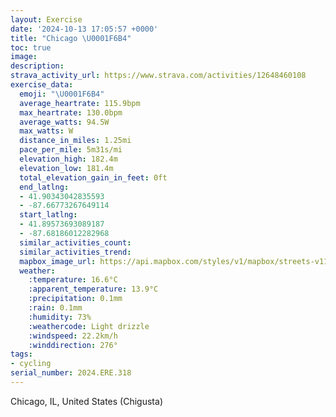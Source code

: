 ```yaml
---
layout: Exercise
date: '2024-10-13 17:05:57 +0000'
title: "Chicago \U0001F6B4"
toc: true
image:
description:
strava_activity_url: https://www.strava.com/activities/12648460108
exercise_data:
  emoji: "\U0001F6B4"
  average_heartrate: 115.9bpm
  max_heartrate: 130.0bpm
  average_watts: 94.5W
  max_watts: W
  distance_in_miles: 1.25mi
  pace_per_mile: 5m31s/mi
  elevation_high: 182.4m
  elevation_low: 181.4m
  total_elevation_gain_in_feet: 0ft
  end_latlng:
  - 41.90343042835593
  - -87.66773267649114
  start_latlng:
  - 41.89573693089187
  - -87.68186012282968
  similar_activities_count:
  similar_activities_trend:
  mapbox_image_url: https://api.mapbox.com/styles/v1/mapbox/streets-v11/static/path-5+787af2-1.0(wwu~FxadvO%3FwEE_JCe%40G_%40%3F%5BGMEEQC%5B%3F%7DEHqGF_B%40qACg%40DsBBmE%3FwELe%40AeA%3FOEEGEWEsAI%7BYGaH),pin-s-s+e5b22e(-87.68045,41.8958),pin-s-f+89ae00(-87.67082999999998,41.903250000000014)/auto/800x800?access_token=pk.eyJ1Ijoiam9zaGJlY2ttYW4iLCJhIjoiY205eWR2aDd1MWZ6djJrbXc4a3M0bWZleiJ9.XiG9OWkNcZk2QzjJbxLB4A
  weather:
    :temperature: 16.6°C
    :apparent_temperature: 13.9°C
    :precipitation: 0.1mm
    :rain: 0.1mm
    :humidity: 73%
    :weathercode: Light drizzle
    :windspeed: 22.2km/h
    :winddirection: 276°
tags:
- cycling
serial_number: 2024.ERE.318
---
```

Chicago, IL, United States (Chigusta)

